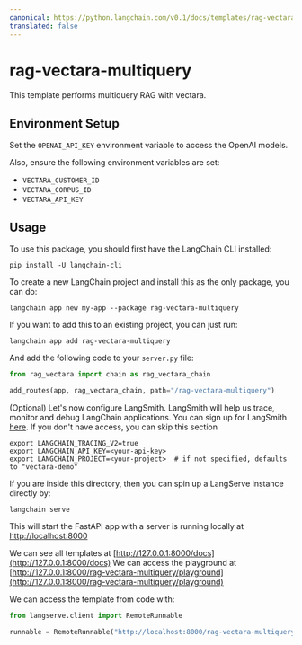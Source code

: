 ```yaml
---
canonical: https://python.langchain.com/v0.1/docs/templates/rag-vectara-multiquery
translated: false
---
```


# rag-vectara-multiquery

This template performs multiquery RAG with vectara.

## Environment Setup

Set the `OPENAI_API_KEY` environment variable to access the OpenAI models.

Also, ensure the following environment variables are set:
* `VECTARA_CUSTOMER_ID`
* `VECTARA_CORPUS_ID`
* `VECTARA_API_KEY`

## Usage

To use this package, you should first have the LangChain CLI installed:

```shell
pip install -U langchain-cli
```

To create a new LangChain project and install this as the only package, you can do:

```shell
langchain app new my-app --package rag-vectara-multiquery
```

If you want to add this to an existing project, you can just run:

```shell
langchain app add rag-vectara-multiquery
```

And add the following code to your `server.py` file:

```python
from rag_vectara import chain as rag_vectara_chain

add_routes(app, rag_vectara_chain, path="/rag-vectara-multiquery")
```

(Optional) Let's now configure LangSmith.
LangSmith will help us trace, monitor and debug LangChain applications.
You can sign up for LangSmith [here](https://smith.langchain.com/).
If you don't have access, you can skip this section

```shell
export LANGCHAIN_TRACING_V2=true
export LANGCHAIN_API_KEY=<your-api-key>
export LANGCHAIN_PROJECT=<your-project>  # if not specified, defaults to "vectara-demo"
```

If you are inside this directory, then you can spin up a LangServe instance directly by:

```shell
langchain serve
```

This will start the FastAPI app with a server is running locally at
[http://localhost:8000](http://localhost:8000)

We can see all templates at [http://127.0.0.1:8000/docs](http://127.0.0.1:8000/docs)
We can access the playground at [http://127.0.0.1:8000/rag-vectara-multiquery/playground](http://127.0.0.1:8000/rag-vectara-multiquery/playground)

We can access the template from code with:

```python
from langserve.client import RemoteRunnable

runnable = RemoteRunnable("http://localhost:8000/rag-vectara-multiquery")
```